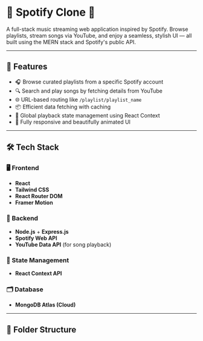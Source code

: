 # 🎵 Spotify Clone 🎵

A full-stack music streaming web application inspired by Spotify. Browse playlists, stream songs via YouTube, and enjoy a seamless, stylish UI — all built using the MERN stack and Spotify's public API.

---

## 🚀 Features

- 🎧 Browse curated playlists from a specific Spotify account
- 🔍 Search and play songs by fetching details from YouTube
- 🌐 URL-based routing like `/playlist/playlist_name`
- 📦 Efficient data fetching with caching
- 🔄 Global playback state management using React Context
- 📱 Fully responsive and beautifully animated UI

---

## 🛠️ Tech Stack

### 🖥️ Frontend
- **React**
- **Tailwind CSS**
- **React Router DOM**
- **Framer Motion**

### 🔗 Backend
- **Node.js** + **Express.js**
- **Spotify Web API**
- **YouTube Data API** (for song playback)

### 🧠 State Management
- **React Context API**

### 🗂️ Database
- **MongoDB Atlas (Cloud)**

---

## 📁 Folder Structure

